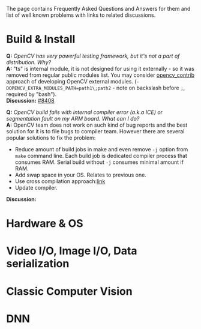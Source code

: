 The page contains Frequently Asked Questions and Answers for them and list of well known problems with links to related discussions.

# Build & Install
**Q:** _OpenCV has very powerful testing framework, but it's not a part of distribution. Why?_  
**A:** "ts" is internal module, it is not designed for using it externally - so it was removed from regular public modules list.
You may consider [opencv_contrib](https://github.com/opencv/opencv_contrib) approach of developing OpenCV external modules. (`-DOPENCV_EXTRA_MODULES_PATH=path1\;path2` - note on backslash before `;`, required by "bash").  
**Discussion:** [#8408](https://github.com/opencv/opencv/issues/8408)  
  
**Q:** _OpenCV build fails with internal compiler error (a.k.a ICE) or segmentation fault on my ARM board. What can I do?_  
**A:** OpenCV team does not work on such kind of bug reports and the best solution for it is to file bugs to compiler team. However there are several popular solutions to fix the problem:
- Reduce amount of build jobs in make and even remove `-j` option from `make` command line. Each build job is dedicated compiler process that consumes RAM. Serial build without `-j` consumes minimal amount if RAM.
- Add swap space in your OS. Relates to previous one.
- Use cross compilation approach:[link](https://docs.opencv.org/master/d0/d76/tutorial_arm_crosscompile_with_cmake.html)
- Update compiler.  

**Discussion:**  

# Hardware & OS

# Video I/O, Image I/O, Data serialization

# Classic Computer Vision

# DNN